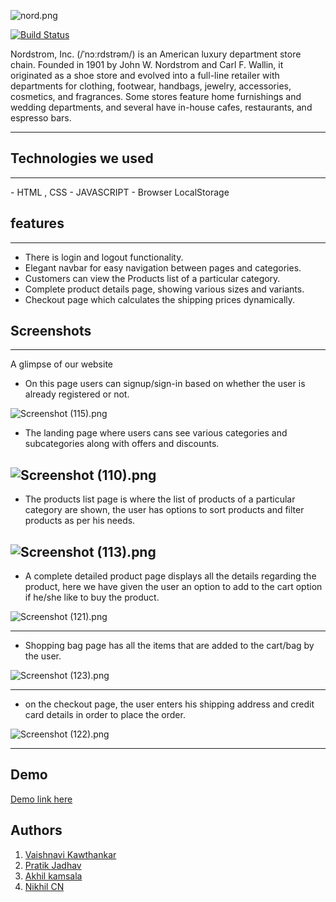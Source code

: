 

![nord.png](https://cdn.hashnode.com/res/hashnode/image/upload/v1630221484090/IBa0-nrLw.png)

[![Build Status](https://travis-ci.org/joemccann/dillinger.svg?branch=master)](https://travis-ci.org/joemccann/dillinger)

Nordstrom, Inc. (/ˈnɔːrdstrəm/) is an American luxury department store chain. Founded in 1901 by John W. Nordstrom and Carl F. Wallin, it originated as a shoe store and evolved into a full-line retailer with departments for clothing, footwear, handbags, jewelry, accessories, cosmetics, and fragrances. Some stores feature home furnishings and wedding departments, and several have in-house cafes, restaurants, and espresso bars.

---

## Technologies we used
<hr>
- HTML , CSS
- JAVASCRIPT
- Browser LocalStorage

## features 
---
- There is login and logout functionality.
- Elegant navbar for easy navigation between pages and categories.
- Customers can view the Products list of a particular category.
- Complete product details page, showing various sizes and variants.
- Checkout page which calculates the shipping prices dynamically.

## Screenshots
---
A glimpse of our website

- On this page users can signup/sign-in based on whether the user is already registered or not.

![Screenshot (115).png](https://cdn.hashnode.com/res/hashnode/image/upload/v1630219270987/dT7e2MFN3.png)
- The landing page where users cans see various categories and subcategories along with offers and discounts.


![Screenshot (110).png](https://cdn.hashnode.com/res/hashnode/image/upload/v1630218783630/Hnn7HJryZ.png)
---
- The products list page is where the list of products of a particular category are shown, the user has options to sort products and filter products as per his needs.

![Screenshot (113).png](https://cdn.hashnode.com/res/hashnode/image/upload/v1630219007984/HzV38DEZo.png)
---
- A complete detailed product page displays all the details regarding the product, here we have given the user an option to add to the cart option if he/she like to buy the product.


![Screenshot (121).png](https://cdn.hashnode.com/res/hashnode/image/upload/v1630219125640/BuijpE4Q_.png)


---
- Shopping bag page has all the items that are added to the cart/bag by the user.

![Screenshot (123).png](https://cdn.hashnode.com/res/hashnode/image/upload/v1630219786505/W6oIrTvte.png)


---
- on the checkout page, the user enters his shipping address and credit card details in order to place the order.

![Screenshot (122).png](https://cdn.hashnode.com/res/hashnode/image/upload/v1630219352528/km3ZkSW82.png)

---
## Demo

 [Demo link here](https://shark2killer-e7e79.web.app/) 
 


## Authors

  1. [Vaishnavi Kawthankar](https://github.com/vcow10kar) 
  2. [Pratik Jadhav](https://github.com/pratikjadhav080) 
  3. [Akhil kamsala](https://github.com/akhilsdeportfolio) 
  4. [Nikhil CN ](https://github.com/nikhilcn94) 

